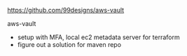 https://github.com/99designs/aws-vault

aws-vault 
- setup with MFA, local ec2 metadata server for terraform
- figure out a solution for maven repo
